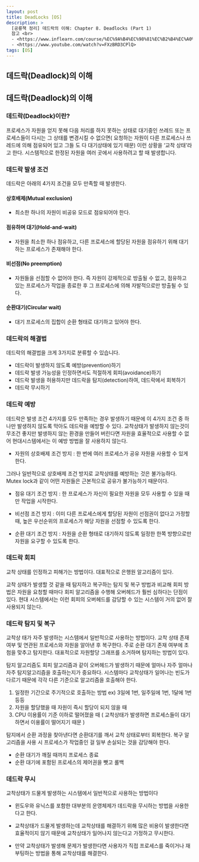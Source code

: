 ```yaml
---
layout: post
title: DeadLocks [OS]
description: >
  [공룡책 정리] 데드락의 이해: Chapter 8. Deadlocks (Part 1)
  참고 <br>
  - <https://www.inflearn.com/course/%EC%9A%B4%EC%98%81%EC%B2%B4%EC%A0%9C-%EA%B3%B5%EB%A3%A1%EC%B1%85-%EC%A0%84%EA%B3%B5%EA%B0%95%EC%9D%98/lecture/65282?tab=curriculum>
  - <https://www.youtube.com/watch?v=FXzBRD3CPlQ>
tags: [OS]
---
```


## 데드락(Deadlock)의 이해

## 데드락(Deadlock)의 이해

### 데드락(Deadlock)이란?
 프로세스가 자원을 얻지 못해 다음 처리를 하지 못하는 상태로  대기중인 쓰레드 또는 프로세스들이 다시는 그 상태를 변경시킬 수 없으면( 요청하는 자원이 다른 프로세스나 쓰레드에 의해 점유되어 있고 그들 도 다 대기상태에 있기 때문) 이런 상황을 ‘교착 상태’라고 한다. 시스템적으로 한정된 자원을 여러 곳에서 사용하려고 할 때 발생합니다.


### 데드락 발생 조건
데드락은 아래의 4가지 조건을 모두 만족할 때 발생한다.

 #### 상호배제(Mutual exclusion)
 
* 최소한 하나의 자원이 비공유 모드로 점유되어야 한다.
 

 #### 점유하며 대기(Hold-and-wait)

* 자원을 최소한 하나 점유하고, 다른 프로세스에 할당된 자원을 점유하기 위해 대기하는 프로세스가 존재해야 한다.
 
 #### 비선점(No preemption)

* 자원들을 선점할 수 없어야 한다. 즉 자원이 강제적으로 방출될 수 없고, 점유하고 있는 프로세스가 작업을 종료한 후 그 프로세스에 의해 자발적으로만 방출될 수 있다.
 
 #### 순환대기(Circular wait)

 * 대기 프로세스의 집합이 순환 형태로 대기하고 있어야 한다.

 ### 데드락의 해결법
데드락의 해결법을 크게 3가지로 분류할 수 있습니다.

* 데드락이 발생하지 않도록 예방(prevention)하기
* 데드락 발생 가능성을 인정하면서도 적절하게 회피(avoidance)하기
* 데드락 발생을 허용하지만 데드락을 탐지(detection)하여, 데드락에서 회복하기
* 데드락 무시하기


 ### 데드락 예방
 데드락은 발생 조건 4가지를 모두 만족하는 경우 발생하기 때문에 이 4가지 조건 중 하나만 발생하지 않도록 막아도 데드락을 예방할 수 있다.
 교착상태가 발생하지 않는것이 무조건 좋지만 발생하지 않는 환경을 만들어 버린다면 자원을 효율적으로 사용할 수 없어 현대시스템에서는 이 예방 방법을 잘 사용하지 않는다.

 * 자원의 상호배제 조건 방지 : 한 번에 여러 프로세스가 공유 자원을 사용할 수 있게 한다.

 그러나 일반적으로 상호배제 조건 방지로 교착상태를 예방하는 것은 불가능하다. Mutex lock과 같이 어떤 자원들은 근본적으로 공유가 불가능하기 때문이다.

 * 점유 대기 조건 방지 : 한 프로세스가 자신이 필요한 자원을 모두 사용할 수 있을 때만 작업을 시작한다.

 * 비선점 조건 방지 : 이미 다른 프로세스에게 할당된 자원이 선점권이 없다고 가정할 때, 높은 우선순위의 프로세스가 해당 자원을 선점할 수 있도록 한다.

 * 순환 대기 조건 방지 : 자원을 순환 형태로 대기하지 않도록 일정한 한쪽 방향으로만 자원을 요구할 수 있도록 한다.


 ### 데드락 회피
 교착 상태를 인정하고 피해가는 방법이다. 대표적으로 은행원 알고리즘이 있다. 
 
 교착 상태가 발생할 것 같을 때 탐지하고 복구하는 탐지 및 복구 방법과 비교해 회피 방법은 자원을 요청할 때마다 회피 알고리즘을 수행해 오버헤드가 훨씬 심하다는 단점이 있다. 현대 시스템에서는 이런 회피의 오버헤드를 감당할 수 있는 시스템이 거의 없어 잘 사용되지 않는다.


 ### 데드락 탐지 및 복구
 교착상 태가 자주 발생하는 시스템에서 일반적으로 사용하는 방법이다. 교착 상태 존재 여부 및 연관된 프로세스와 자원을 알아낸 후 복구한다. 주로 순환 대기 존재 여부에 초첨을 맞추고 탐지한다. 대표적으로 자원할당 그래프를 소거하며 탐지하는 방법이 있다.

탐지 알고리즘도 회피 알고리즘과 같이 오버헤드가 발생하기 때문에 얼마나 자주 얼마나 자주 탐지알고리즘을 호출하는지가 중요하다. 시스템마다 교착상태가 일어나는 빈도가 다르기 때문에 각각 다른 기준으로 알고리즘을 호출해야 한다.

1. 일정한 기간으로 주기적으로 호출하는 방법  ex) 3일에 1번, 일주일에 1번, 1달에 1번 등등 
2. 자원을 할당했을 때 자원이 즉시 할당이 되지 않을 때
3. CPU 이용률이 기준 이하로 떨어졌을 때 ( 교착상태가 발생하면 프로세스들이 대기하면서 이용률이 떨어지기 때문 )

 탐지에서 순환 과정을 찾아낸다면 순환대기를 깨서 교착 상태로부터 회복한다. 복구 알고리즘을 사용 시 프로세스가 작업중인 걸 일부 손실되는 것을 감당해야 한다.
 * 순환 대기가 깨질 때까지 프로세스 종료
 * 순환 대기에 포함된 프로세스의 제어권을 뺏고 롤백

 ### 데드락 무시
 교착상태가 드물게 발생하는 시스템에서 일반적으로 사용하는 방법이다
 
 * 윈도우와 유닉스를 포함한 대부분의 운영체제가 데드락을 무시하는 방법을 사용한다고 한다. 
 
 * 교착상태가 드물게 발생하는데 교착상태를 해결하기 위해 많은 비용이 발생한다면 효율적이지 않기 때문에 교착상태가 일어나지 않는다고 가정하고 무시한다.
 
 * 만약 교착상태가 발생해 문제가 발생한다면 사용자가 직접 프로세스를 죽이거나 재부팅하는 방법을 통해 교착상태를 해결한다.